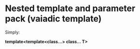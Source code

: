 # Nested template and parameter pack (vaiadic template)

Simply:

**template<template<class...> class... T>**
